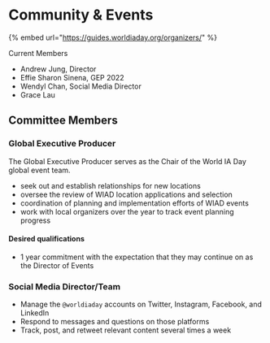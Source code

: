 # Community & Events

{% embed url="https://guides.worldiaday.org/organizers/" %}

Current Members

* Andrew Jung, Director
* Effie Sharon Sinena, GEP 2022
* Wendyl Chan, Social Media Director
* Grace Lau

## Committee Members

### Global Executive Producer

The Global Executive Producer serves as the Chair of the World IA Day global event team.

* seek out and establish relationships for new locations
* oversee the review of WIAD location applications and selection
* coordination of planning and implementation efforts of WIAD events
* work with local organizers over the year to track event planning progress

#### Desired qualifications

* 1 year commitment with the expectation that they may continue on as the Director of Events

### Social Media Director/Team

* Manage the `@worldiaday` accounts on Twitter, Instagram, Facebook, and LinkedIn
* Respond to messages and questions on those platforms
* Track, post, and retweet relevant content several times a week
